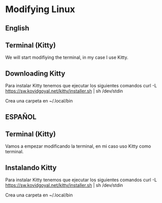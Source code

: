 # Modifying Linux

## English

## Terminal (Kitty)

We will start modifiying the terminal, in my case I use Kitty.

## Downloading Kitty

Para instalar Kitty tenemos que ejecutar los siguientes comandos
curl -L <https://sw.kovidgoyal.net/kitty/installer.sh> | sh /dev/stdin

Crea una carpeta en ~/.local/bin

## ESPAÑOL

## Terminal (Kitty)

Vamos a empezar modificando la terminal, en mi caso uso Kitty como terminal.

## Instalando Kitty

Para instalar Kitty tenemos que ejecutar los siguientes comandos
curl -L <https://sw.kovidgoyal.net/kitty/installer.sh> | sh /dev/stdin

Crea una carpeta en ~/.local/bin
